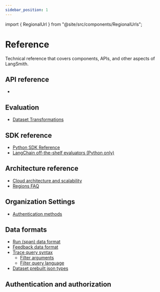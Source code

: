 ```yaml
---
sidebar_position: 1
---
```


import { RegionalUrl } from "@site/src/components/RegionalUrls";

# Reference

Technical reference that covers components, APIs, and other aspects of LangSmith.

## API reference

- <RegionalUrl type='api' suffix='/redoc' text='LangSmith API Reference' />

## Evaluation

- [Dataset Transformations](./reference/evaluation/dataset_transformations)

## SDK reference

- [Python SDK Reference](https://langsmith-sdk.readthedocs.io/en/latest/)
- [LangChain off-the-shelf evaluators (Python only)](./reference/sdk_reference/langchain_evaluators)

## Architecture reference

- [Cloud architecture and scalability](./reference/cloud_architecture_and_scalability)
- [Regions FAQ](./reference/regions_faq)

## Organization Settings

- [Authentication methods](./reference/authentication_authorization/authentication_methods)

## Data formats

- [Run (span) data format](./reference/data_formats/run_data_format)
- [Feedback data format](./reference/data_formats/feedback_data_format)
- [Trace query syntax](./reference/data_formats/trace_query_syntax)
  - [Filter arguments](./reference/data_formats/trace_query_syntax#filter-arguments)
  - [Filter query language](./reference/data_formats/trace_query_syntax#filter-query-language)
- [Dataset prebuilt json types](./reference/data_formats/dataset_json_types)

## Authentication and authorization
